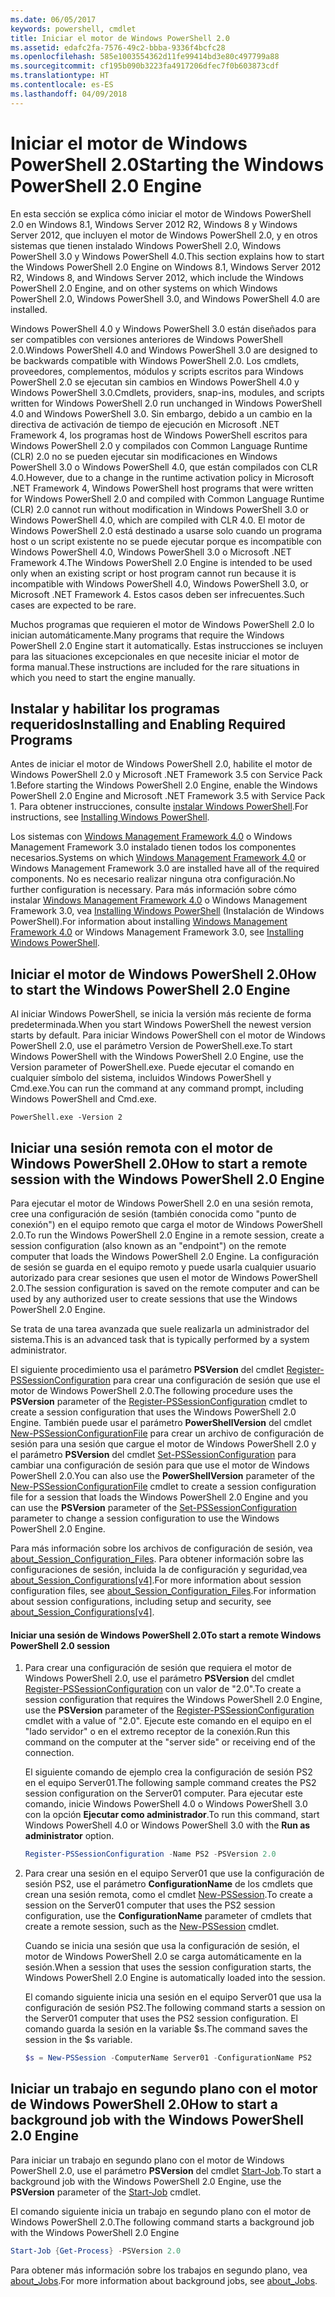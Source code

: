 ```yaml
---
ms.date: 06/05/2017
keywords: powershell, cmdlet
title: Iniciar el motor de Windows PowerShell 2.0
ms.assetid: edafc2fa-7576-49c2-bbba-9336f4bcfc28
ms.openlocfilehash: 585e1003554362d11fe99414bd3e80c497799a88
ms.sourcegitcommit: cf195b090b3223fa4917206dfec7f0b603873cdf
ms.translationtype: HT
ms.contentlocale: es-ES
ms.lasthandoff: 04/09/2018
---
```

# <a name="starting-the-windows-powershell-20-engine"></a><span data-ttu-id="54555-103">Iniciar el motor de Windows PowerShell 2.0</span><span class="sxs-lookup"><span data-stu-id="54555-103">Starting the Windows PowerShell 2.0 Engine</span></span>

<span data-ttu-id="54555-104">En esta sección se explica cómo iniciar el motor de Windows PowerShell 2.0 en Windows 8.1, Windows Server 2012 R2, Windows 8 y Windows Server 2012, que incluyen el motor de Windows PowerShell 2.0, y en otros sistemas que tienen instalado Windows PowerShell 2.0, Windows PowerShell 3.0 y Windows PowerShell 4.0.</span><span class="sxs-lookup"><span data-stu-id="54555-104">This section explains how to start the Windows PowerShell 2.0 Engine on Windows 8.1, Windows Server 2012 R2, Windows 8, and Windows Server 2012, which include the Windows PowerShell 2.0 Engine, and on other systems on which Windows PowerShell 2.0, Windows PowerShell 3.0, and Windows PowerShell 4.0 are installed.</span></span>

<span data-ttu-id="54555-105">Windows PowerShell 4.0 y Windows PowerShell 3.0 están diseñados para ser compatibles con versiones anteriores de Windows PowerShell 2.0.</span><span class="sxs-lookup"><span data-stu-id="54555-105">Windows PowerShell 4.0 and Windows PowerShell 3.0 are designed to be backwards compatible with Windows PowerShell 2.0.</span></span> <span data-ttu-id="54555-106">Los cmdlets, proveedores, complementos, módulos y scripts escritos para Windows PowerShell 2.0 se ejecutan sin cambios en Windows PowerShell 4.0 y Windows PowerShell 3.0.</span><span class="sxs-lookup"><span data-stu-id="54555-106">Cmdlets, providers, snap-ins, modules, and scripts written for Windows PowerShell 2.0 run unchanged in Windows PowerShell 4.0 and Windows PowerShell 3.0.</span></span> <span data-ttu-id="54555-107">Sin embargo, debido a un cambio en la directiva de activación de tiempo de ejecución en Microsoft .NET Framework 4, los programas host de Windows PowerShell escritos para Windows PowerShell 2.0 y compilados con Common Language Runtime (CLR) 2.0 no se pueden ejecutar sin modificaciones en Windows PowerShell 3.0 o Windows PowerShell 4.0, que están compilados con CLR 4.0.</span><span class="sxs-lookup"><span data-stu-id="54555-107">However, due to a change in the runtime activation policy in Microsoft .NET Framework 4, Windows PowerShell host programs that were written for Windows PowerShell 2.0 and compiled with Common Language Runtime (CLR) 2.0 cannot run without modification in Windows PowerShell 3.0 or Windows PowerShell 4.0, which are compiled with CLR 4.0.</span></span> <span data-ttu-id="54555-108">El motor de Windows PowerShell 2.0 está destinado a usarse solo cuando un programa host o un script existente no se puede ejecutar porque es incompatible con Windows PowerShell 4.0, Windows PowerShell 3.0 o Microsoft .NET Framework 4.</span><span class="sxs-lookup"><span data-stu-id="54555-108">The Windows PowerShell 2.0 Engine is intended to be used only when an existing script or host program cannot run because it is incompatible with Windows PowerShell 4.0, Windows PowerShell 3.0, or Microsoft .NET Framework 4.</span></span> <span data-ttu-id="54555-109">Estos casos deben ser infrecuentes.</span><span class="sxs-lookup"><span data-stu-id="54555-109">Such cases are expected to be rare.</span></span>

<span data-ttu-id="54555-110">Muchos programas que requieren el motor de Windows PowerShell 2.0 lo inician automáticamente.</span><span class="sxs-lookup"><span data-stu-id="54555-110">Many programs that require the Windows PowerShell 2.0 Engine start it automatically.</span></span> <span data-ttu-id="54555-111">Estas instrucciones se incluyen para las situaciones excepcionales en que necesite iniciar el motor de forma manual.</span><span class="sxs-lookup"><span data-stu-id="54555-111">These instructions are included for the rare situations in which you need to start the engine manually.</span></span>

## <a name="installing-and-enabling-required-programs"></a><span data-ttu-id="54555-112">Instalar y habilitar los programas requeridos</span><span class="sxs-lookup"><span data-stu-id="54555-112">Installing and Enabling Required Programs</span></span>

<span data-ttu-id="54555-113">Antes de iniciar el motor de Windows PowerShell 2.0, habilite el motor de Windows PowerShell 2.0 y Microsoft .NET Framework 3.5 con Service Pack 1.</span><span class="sxs-lookup"><span data-stu-id="54555-113">Before starting the Windows PowerShell 2.0 Engine, enable the Windows PowerShell 2.0 Engine and Microsoft .NET Framework 3.5 with Service Pack 1.</span></span> <span data-ttu-id="54555-114">Para obtener instrucciones, consulte [instalar Windows PowerShell](Installing-Windows-PowerShell.md).</span><span class="sxs-lookup"><span data-stu-id="54555-114">For instructions, see [Installing Windows PowerShell](Installing-Windows-PowerShell.md).</span></span>

<span data-ttu-id="54555-115">Los sistemas con [Windows Management Framework 4.0](http://go.microsoft.com/fwlink/?LinkID=293881) o Windows Management Framework 3.0 instalado tienen todos los componentes necesarios.</span><span class="sxs-lookup"><span data-stu-id="54555-115">Systems on which [Windows Management Framework 4.0](http://go.microsoft.com/fwlink/?LinkID=293881) or Windows Management Framework 3.0 are installed have all of the required components.</span></span> <span data-ttu-id="54555-116">No es necesario realizar ninguna otra configuración.</span><span class="sxs-lookup"><span data-stu-id="54555-116">No further configuration is necessary.</span></span> <span data-ttu-id="54555-117">Para más información sobre cómo instalar [Windows Management Framework 4.0](http://go.microsoft.com/fwlink/?LinkID=293881) o Windows Management Framework 3.0, vea [Installing Windows PowerShell](Installing-Windows-PowerShell.md) (Instalación de Windows PowerShell).</span><span class="sxs-lookup"><span data-stu-id="54555-117">For information about installing [Windows Management Framework 4.0](http://go.microsoft.com/fwlink/?LinkID=293881) or Windows Management Framework 3.0, see [Installing Windows PowerShell](Installing-Windows-PowerShell.md).</span></span>

## <a name="how-to-start-the-windows-powershell-20-engine"></a><span data-ttu-id="54555-118">Iniciar el motor de Windows PowerShell 2.0</span><span class="sxs-lookup"><span data-stu-id="54555-118">How to start the Windows PowerShell 2.0 Engine</span></span>

<span data-ttu-id="54555-119">Al iniciar Windows PowerShell, se inicia la versión más reciente de forma predeterminada.</span><span class="sxs-lookup"><span data-stu-id="54555-119">When you start Windows PowerShell the newest version starts by default.</span></span> <span data-ttu-id="54555-120">Para iniciar Windows PowerShell con el motor de Windows PowerShell 2.0, use el parámetro Version de PowerShell.exe.</span><span class="sxs-lookup"><span data-stu-id="54555-120">To start Windows PowerShell with the Windows PowerShell 2.0 Engine, use the Version parameter of PowerShell.exe.</span></span> <span data-ttu-id="54555-121">Puede ejecutar el comando en cualquier símbolo del sistema, incluidos Windows PowerShell y Cmd.exe.</span><span class="sxs-lookup"><span data-stu-id="54555-121">You can run the command at any command prompt, including Windows PowerShell and Cmd.exe.</span></span>

```
PowerShell.exe -Version 2
```

## <a name="how-to-start-a-remote-session-with-the-windows-powershell-20-engine"></a><span data-ttu-id="54555-122">Iniciar una sesión remota con el motor de Windows PowerShell 2.0</span><span class="sxs-lookup"><span data-stu-id="54555-122">How to start a remote session with the Windows PowerShell 2.0 Engine</span></span>

<span data-ttu-id="54555-123">Para ejecutar el motor de Windows PowerShell 2.0 en una sesión remota, cree una configuración de sesión (también conocida como "punto de conexión") en el equipo remoto que carga el motor de Windows PowerShell 2.0.</span><span class="sxs-lookup"><span data-stu-id="54555-123">To run the Windows PowerShell 2.0 Engine in a remote session, create a session configuration (also known as an "endpoint") on the remote computer that loads the Windows PowerShell 2.0 Engine.</span></span> <span data-ttu-id="54555-124">La configuración de sesión se guarda en el equipo remoto y puede usarla cualquier usuario autorizado para crear sesiones que usen el motor de Windows PowerShell 2.0.</span><span class="sxs-lookup"><span data-stu-id="54555-124">The session configuration is saved on the remote computer and can be used by any authorized user to create sessions that use the Windows PowerShell 2.0 Engine.</span></span>

<span data-ttu-id="54555-125">Se trata de una tarea avanzada que suele realizarla un administrador del sistema.</span><span class="sxs-lookup"><span data-stu-id="54555-125">This is an advanced task that is typically performed by a system administrator.</span></span>

<span data-ttu-id="54555-126">El siguiente procedimiento usa el parámetro **PSVersion** del cmdlet [Register-PSSessionConfiguration](https://technet.microsoft.com/en-us/library/e9152ae2-bd6d-4056-9bc7-dc1893aa29ea) para crear una configuración de sesión que use el motor de Windows PowerShell 2.0.</span><span class="sxs-lookup"><span data-stu-id="54555-126">The following procedure uses the **PSVersion** parameter of the [Register-PSSessionConfiguration](https://technet.microsoft.com/en-us/library/e9152ae2-bd6d-4056-9bc7-dc1893aa29ea) cmdlet to create a session configuration that uses the Windows PowerShell 2.0 Engine.</span></span> <span data-ttu-id="54555-127">También puede usar el parámetro **PowerShellVersion** del cmdlet [New-PSSessionConfigurationFile](https://technet.microsoft.com/en-us/library/5f3e3633-6e90-479c-aea9-ba45a1954866) para crear un archivo de configuración de sesión para una sesión que cargue el motor de Windows PowerShell 2.0 y el parámetro **PSVersion** del cmdlet [Set-PSSessionConfiguration](https://technet.microsoft.com/en-us/library/b21fbad3-1759-4260-b206-dcb8431cd6ea) para cambiar una configuración de sesión para que use el motor de Windows PowerShell 2.0.</span><span class="sxs-lookup"><span data-stu-id="54555-127">You can also use the **PowerShellVersion** parameter of the [New-PSSessionConfigurationFile](https://technet.microsoft.com/en-us/library/5f3e3633-6e90-479c-aea9-ba45a1954866) cmdlet to create a session configuration file for a session that loads the Windows PowerShell 2.0 Engine and you can use the **PSVersion** parameter of the [Set-PSSessionConfiguration](https://technet.microsoft.com/en-us/library/b21fbad3-1759-4260-b206-dcb8431cd6ea) parameter to change a session configuration to use the Windows PowerShell 2.0 Engine.</span></span>

<span data-ttu-id="54555-128">Para más información sobre los archivos de configuración de sesión, vea [about_Session_Configuration_Files](https://technet.microsoft.com/en-us/library/c7217447-1ebf-477b-a8ef-4dbe9a1473b8). Para obtener información sobre las configuraciones de sesión, incluida la de configuración y seguridad,vea [about_Session_Configurations[v4]](https://technet.microsoft.com/en-us/library/a2fbe12a-350c-4d04-be50-24102824e3ab).</span><span class="sxs-lookup"><span data-stu-id="54555-128">For more information about session configuration files, see [about_Session_Configuration_Files](https://technet.microsoft.com/en-us/library/c7217447-1ebf-477b-a8ef-4dbe9a1473b8).For information about session configurations, including setup and security, see [about_Session_Configurations[v4]](https://technet.microsoft.com/en-us/library/a2fbe12a-350c-4d04-be50-24102824e3ab).</span></span>

#### <a name="to-start-a-remote-windows-powershell-20-session"></a><span data-ttu-id="54555-129">Iniciar una sesión de Windows PowerShell 2.0</span><span class="sxs-lookup"><span data-stu-id="54555-129">To start a remote Windows PowerShell 2.0 session</span></span>

1. <span data-ttu-id="54555-130">Para crear una configuración de sesión que requiera el motor de Windows PowerShell 2.0, use el parámetro **PSVersion** del cmdlet [Register-PSSessionConfiguration](https://technet.microsoft.com/en-us/library/e9152ae2-bd6d-4056-9bc7-dc1893aa29ea) con un valor de "2.0".</span><span class="sxs-lookup"><span data-stu-id="54555-130">To create a session configuration that requires the Windows PowerShell 2.0 Engine, use the **PSVersion** parameter of the [Register-PSSessionConfiguration](https://technet.microsoft.com/en-us/library/e9152ae2-bd6d-4056-9bc7-dc1893aa29ea) cmdlet with a value of "2.0".</span></span> <span data-ttu-id="54555-131">Ejecute este comando en el equipo en el "lado servidor" o en el extremo receptor de la conexión.</span><span class="sxs-lookup"><span data-stu-id="54555-131">Run this command on the computer at the "server side" or receiving end of the connection.</span></span>

   <span data-ttu-id="54555-132">El siguiente comando de ejemplo crea la configuración de sesión PS2 en el equipo Server01.</span><span class="sxs-lookup"><span data-stu-id="54555-132">The following sample command creates the PS2 session configuration on the Server01 computer.</span></span> <span data-ttu-id="54555-133">Para ejecutar este comando, inicie Windows PowerShell 4.0 o Windows PowerShell 3.0 con la opción **Ejecutar como administrador**.</span><span class="sxs-lookup"><span data-stu-id="54555-133">To run this command, start Windows PowerShell 4.0 or Windows PowerShell 3.0 with the **Run as administrator** option.</span></span>

   ```powershell
   Register-PSSessionConfiguration -Name PS2 -PSVersion 2.0
   ```

2. <span data-ttu-id="54555-134">Para crear una sesión en el equipo Server01 que use la configuración de sesión PS2, use el parámetro **ConfigurationName** de los cmdlets que crean una sesión remota, como el cmdlet [New-PSSession](https://technet.microsoft.com/en-us/library/76f6628c-054c-4eda-ba7a-a6f28daaa26f).</span><span class="sxs-lookup"><span data-stu-id="54555-134">To create a session on the Server01 computer that uses the PS2 session configuration, use the **ConfigurationName** parameter of cmdlets that create a remote session, such as the [New-PSSession](https://technet.microsoft.com/en-us/library/76f6628c-054c-4eda-ba7a-a6f28daaa26f) cmdlet.</span></span>

   <span data-ttu-id="54555-135">Cuando se inicia una sesión que usa la configuración de sesión, el motor de Windows PowerShell 2.0 se carga automáticamente en la sesión.</span><span class="sxs-lookup"><span data-stu-id="54555-135">When a session that uses the session configuration starts, the Windows PowerShell 2.0 Engine is automatically loaded into the session.</span></span>

   <span data-ttu-id="54555-136">El comando siguiente inicia una sesión en el equipo Server01 que usa la configuración de sesión PS2.</span><span class="sxs-lookup"><span data-stu-id="54555-136">The following command starts a session on the Server01 computer that uses the PS2 session configuration.</span></span> <span data-ttu-id="54555-137">El comando guarda la sesión en la variable $s.</span><span class="sxs-lookup"><span data-stu-id="54555-137">The command saves the session in the $s variable.</span></span>

   ```powershell
   $s = New-PSSession -ComputerName Server01 -ConfigurationName PS2
   ```

## <a name="how-to-start-a-background-job-with-the-windows-powershell-20-engine"></a><span data-ttu-id="54555-138">Iniciar un trabajo en segundo plano con el motor de Windows PowerShell 2.0</span><span class="sxs-lookup"><span data-stu-id="54555-138">How to start a background job with the Windows PowerShell 2.0 Engine</span></span>

<span data-ttu-id="54555-139">Para iniciar un trabajo en segundo plano con el motor de Windows PowerShell 2.0, use el parámetro **PSVersion** del cmdlet [Start-Job](https://technet.microsoft.com/en-us/library/2bc04935-0deb-4ec0-b856-d7290cca6442).</span><span class="sxs-lookup"><span data-stu-id="54555-139">To start a background job with the Windows PowerShell 2.0 Engine, use the **PSVersion** parameter of the [Start-Job](https://technet.microsoft.com/en-us/library/2bc04935-0deb-4ec0-b856-d7290cca6442) cmdlet.</span></span>

<span data-ttu-id="54555-140">El comando siguiente inicia un trabajo en segundo plano con el motor de Windows PowerShell 2.0.</span><span class="sxs-lookup"><span data-stu-id="54555-140">The following command starts a background job with the Windows PowerShell 2.0 Engine</span></span>

```powershell
Start-Job {Get-Process} -PSVersion 2.0
```

<span data-ttu-id="54555-141">Para obtener más información sobre los trabajos en segundo plano, vea [about_Jobs](/powershell/module/microsoft.powershell.core/about/about_jobs).</span><span class="sxs-lookup"><span data-stu-id="54555-141">For more information about background jobs, see [about_Jobs](/powershell/module/microsoft.powershell.core/about/about_jobs).</span></span>
